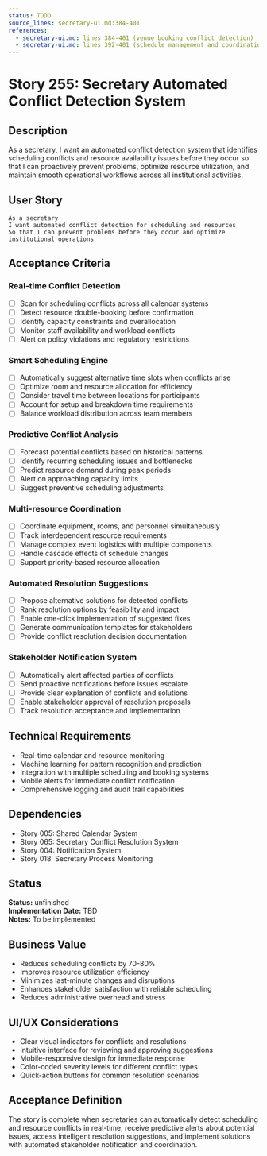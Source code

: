 ```yaml
---
status: TODO
source_lines: secretary-ui.md:384-401
references:
  - secretary-ui.md: lines 384-401 (venue booking conflict detection)
  - secretary-ui.md: lines 392-401 (schedule management and coordination)
---
```


# Story 255: Secretary Automated Conflict Detection System

## Description
As a secretary, I want an automated conflict detection system that identifies scheduling conflicts and resource availability issues before they occur so that I can proactively prevent problems, optimize resource utilization, and maintain smooth operational workflows across all institutional activities.

## User Story
```
As a secretary
I want automated conflict detection for scheduling and resources
So that I can prevent problems before they occur and optimize institutional operations
```

## Acceptance Criteria

### Real-time Conflict Detection
- [ ] Scan for scheduling conflicts across all calendar systems
- [ ] Detect resource double-booking before confirmation
- [ ] Identify capacity constraints and overallocation
- [ ] Monitor staff availability and workload conflicts
- [ ] Alert on policy violations and regulatory restrictions

### Smart Scheduling Engine
- [ ] Automatically suggest alternative time slots when conflicts arise
- [ ] Optimize room and resource allocation for efficiency
- [ ] Consider travel time between locations for participants
- [ ] Account for setup and breakdown time requirements
- [ ] Balance workload distribution across team members

### Predictive Conflict Analysis
- [ ] Forecast potential conflicts based on historical patterns
- [ ] Identify recurring scheduling issues and bottlenecks
- [ ] Predict resource demand during peak periods
- [ ] Alert on approaching capacity limits
- [ ] Suggest preventive scheduling adjustments

### Multi-resource Coordination
- [ ] Coordinate equipment, rooms, and personnel simultaneously
- [ ] Track interdependent resource requirements
- [ ] Manage complex event logistics with multiple components
- [ ] Handle cascade effects of schedule changes
- [ ] Support priority-based resource allocation

### Automated Resolution Suggestions
- [ ] Propose alternative solutions for detected conflicts
- [ ] Rank resolution options by feasibility and impact
- [ ] Enable one-click implementation of suggested fixes
- [ ] Generate communication templates for stakeholders
- [ ] Provide conflict resolution decision documentation

### Stakeholder Notification System
- [ ] Automatically alert affected parties of conflicts
- [ ] Send proactive notifications before issues escalate
- [ ] Provide clear explanation of conflicts and solutions
- [ ] Enable stakeholder approval of resolution proposals
- [ ] Track resolution acceptance and implementation

## Technical Requirements
- Real-time calendar and resource monitoring
- Machine learning for pattern recognition and prediction
- Integration with multiple scheduling and booking systems
- Mobile alerts for immediate conflict notification
- Comprehensive logging and audit trail capabilities

## Dependencies
- Story 005: Shared Calendar System
- Story 065: Secretary Conflict Resolution System
- Story 004: Notification System
- Story 018: Secretary Process Monitoring


## Status
**Status:** unfinished  
**Implementation Date:** TBD  
**Notes:** To be implemented
## Business Value
- Reduces scheduling conflicts by 70-80%
- Improves resource utilization efficiency
- Minimizes last-minute changes and disruptions
- Enhances stakeholder satisfaction with reliable scheduling
- Reduces administrative overhead and stress

## UI/UX Considerations
- Clear visual indicators for conflicts and resolutions
- Intuitive interface for reviewing and approving suggestions
- Mobile-responsive design for immediate response
- Color-coded severity levels for different conflict types
- Quick-action buttons for common resolution scenarios

## Acceptance Definition
The story is complete when secretaries can automatically detect scheduling and resource conflicts in real-time, receive predictive alerts about potential issues, access intelligent resolution suggestions, and implement solutions with automated stakeholder notification and coordination.